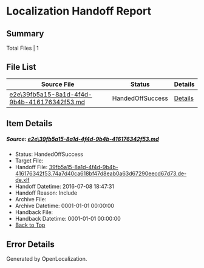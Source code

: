 # <a name='report-top'></a> Localization Handoff Report

## Summary
 Total Files | 1

## File List
 Source File | Status | Details 
 ----------- | ------ | ------- 
 [e2e\39fb5a15-8a1d-4f4d-9b4b-416176342f53.md](https://github.com/OpenLocalizationTestOrg/oltest/blob/7fbfa321ca70246fe042426366d9f92c766ec411/e2e/39fb5a15-8a1d-4f4d-9b4b-416176342f53.md) | HandedOffSuccess | [Details](#ef654fc7e8465a09d39f4d7343f03ce94ee948d74)

## Item Details
##### <a name='ef654fc7e8465a09d39f4d7343f03ce94ee948d74'></a> Source: [e2e\39fb5a15-8a1d-4f4d-9b4b-416176342f53.md](https://github.com/OpenLocalizationTestOrg/oltest/blob/7fbfa321ca70246fe042426366d9f92c766ec411/e2e/39fb5a15-8a1d-4f4d-9b4b-416176342f53.md)
* Status: HandedOffSuccess
* Target File: 
* Handoff File: [39fb5a15-8a1d-4f4d-9b4b-416176342f53.74a7d40ca618bf47d8eab0a63d67290eecd67d73.de-de.xlf](https://github.com/OpenLocalizationTestOrg/olhandoff-e2e/blob/e30ff0543430643033a85aa79196cfcb75f8d7e8/ol-handoff/OpenLocalizationTestOrg/oltest-dede-fly/ci/ht/39fb5a15-8a1d-4f4d-9b4b-416176342f53.74a7d40ca618bf47d8eab0a63d67290eecd67d73.de-de.xlf)
* Handoff Datetime: 2016-07-08 18:47:31
* Handoff Reason: Include
* Archive File: 
* Archive Datetime: 0001-01-01 00:00:00
* Handback File: 
* Handback Datetime: 0001-01-01 00:00:00
* [Back to Top](#report-top)


## Error Details

Generated by OpenLocalization.
